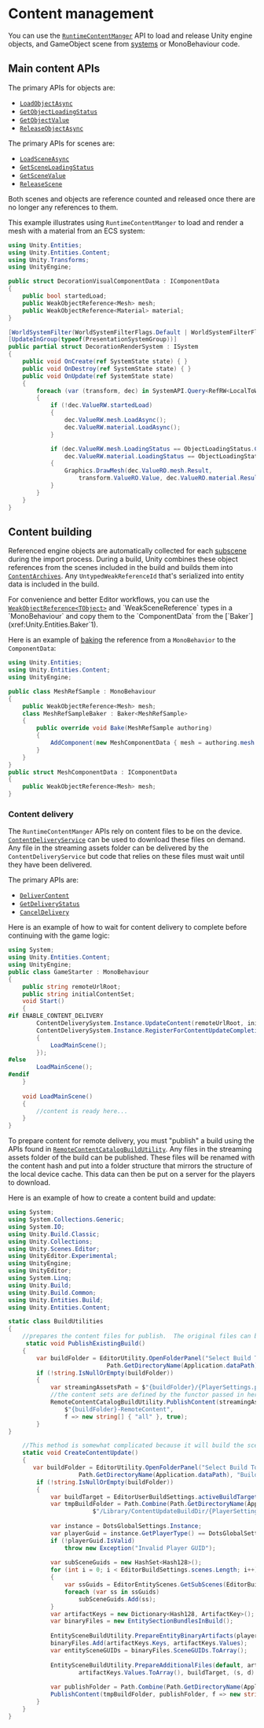 # Content management

You can use the [`RuntimeContentManger`](xref:Unity.Entities.Content.RuntimeContentManager) API to load and release Unity engine objects, and GameObject scene from [systems](systems-intro.md) or MonoBehaviour code.

## Main content APIs

The primary APIs for objects are:
* [`LoadObjectAsync`](xref:Unity.Entities.Content.RuntimeContentManager.LoadObjectAsync*)
* [`GetObjectLoadingStatus`](xref:Unity.Entities.Content.RuntimeContentManager.GetObjectLoadingStatus*)
* [`GetObjectValue`](Unity.Entities.Content.RuntimeContentManager.GetObjectValue*)
* [`ReleaseObjectAsync`](xref:Unity.Entities.Content.RuntimeContentManager.ReleaseObjectAsync*)

The primary APIs for scenes are:
* [`LoadSceneAsync`](xref:Unity.Entities.Content.RuntimeContentManager.LoadSceneAsync*)
* [`GetSceneLoadingStatus`](xref:Unity.Entities.Content.RuntimeContentManager.GetSceneLoadingStatus*)
* [`GetSceneValue`](xref:Unity.Entities.Content.RuntimeContentManager.GetSceneValue*)
* [`ReleaseScene`](xref:Unity.Entities.Content.RuntimeContentManager.ReleaseScene*) 

Both scenes and objects are reference counted and released once there are no longer any references to them.  

This example illustrates using `RuntimeContentManger` to load and render a mesh with a material from an ECS system:

```c#
using Unity.Entities;
using Unity.Entities.Content;
using Unity.Transforms;
using UnityEngine;

public struct DecorationVisualComponentData : IComponentData
{
    public bool startedLoad;
    public WeakObjectReference<Mesh> mesh;
    public WeakObjectReference<Material> material;
}

[WorldSystemFilter(WorldSystemFilterFlags.Default | WorldSystemFilterFlags.Editor)]
[UpdateInGroup(typeof(PresentationSystemGroup))]
public partial struct DecorationRenderSystem : ISystem
{
    public void OnCreate(ref SystemState state) { }
    public void OnDestroy(ref SystemState state) { }
    public void OnUpdate(ref SystemState state)
    {
        foreach (var (transform, dec) in SystemAPI.Query<RefRW<LocalToWorld>, RefRW<DecorationVisualComponentData>>())
        {
            if (!dec.ValueRW.startedLoad)
            {
                dec.ValueRW.mesh.LoadAsync();
                dec.ValueRW.material.LoadAsync();
            }

            if (dec.ValueRW.mesh.LoadingStatus == ObjectLoadingStatus.Completed &&
                dec.ValueRW.material.LoadingStatus == ObjectLoadingStatus.Completed)
            {
                Graphics.DrawMesh(dec.ValueRO.mesh.Result, 
                    transform.ValueRO.Value, dec.ValueRO.material.Result, 0);
            }
        }
    }
}
```

## Content building

Referenced engine objects are automatically collected for each [subscene](conversion-subscenes.md) during the import process. During a build, Unity combines these object references from the scenes included in the build and builds them into [`ContentArchives`](xref:Unity.Entities.Content.ContentArchivesBuildUtility). Any `UntypedWeakReferenceId` that's serialized into entity data is included in the build. 

For convenience and better Editor workflows, you can use the [`WeakObjectReference<TObject>`](xref:Unity.Entities.Content.WeakObjectReference`1) and `WeakSceneReference` types in a `MonoBehaviour` and copy them to the `ComponentData` from the [`Baker`](xref:Unity.Entities.Baker`1).  

Here is an example of [baking](baking.md) the reference from a `MonoBehavior` to the `ComponentData`:

```c#
using Unity.Entities;
using Unity.Entities.Content;
using UnityEngine;

public class MeshRefSample : MonoBehaviour
{
    public WeakObjectReference<Mesh> mesh;
    class MeshRefSampleBaker : Baker<MeshRefSample>
    {
        public override void Bake(MeshRefSample authoring)
        {
            AddComponent(new MeshComponentData { mesh = authoring.mesh });
        }
    }
}
public struct MeshComponentData : IComponentData
{
    public WeakObjectReference<Mesh> mesh;
}
```

### Content delivery
The `RuntimeContentManger` APIs rely on content files to be on the device.  [`ContentDeliveryService`](xref:Unity.Entities.Content.ContentDeliveryService) can be used to download these files on demand.  Any file in the streaming assets folder can be delivered by the `ContentDeliveryService` but code that relies on these files must wait until they have been delivered.  


The primary APIs are:

* [`DeliverContent`](xref:Unity.Entities.Content.ContentDeliveryService.DeliverContent*)
* [`GetDeliveryStatus`](xref:Unity.Entities.Content.ContentDeliveryService.GetDeliveryStatus*)
* [`CancelDelivery`](xref:Unity.Entities.Content.ContentDeliveryService.CancelDelivery*)

Here is an example of how to wait for content delivery to complete before continuing with the game logic:
```C#
using System;
using Unity.Entities.Content;
using UnityEngine;
public class GameStarter : MonoBehaviour
{
    public string remoteUrlRoot;
    public string initialContentSet;
    void Start()
    {
#if ENABLE_CONTENT_DELIVERY
        ContentDeliverySystem.Instance.UpdateContent(remoteUrlRoot, initialContentSet);
        ContentDeliverySystem.Instance.RegisterForContentUpdateCompletion(s =>
        {
            LoadMainScene();
        });
#else
        LoadMainScene();
#endif
    }
    
    void LoadMainScene()
    {
        //content is ready here...
    }
}
```

To prepare content for remote delivery, you must "publish" a build using the APIs found in [`RemoteContentCatalogBuildUtility`](xref:Unity.Entities.Content.RemoteContentCatalogBuildUtility).  Any files in the streaming assets folder of the build can be published.  These files will be renamed with the content hash and put into a folder structure that mirrors the structure of the local device cache.  This data can then be put on a server for the players to download.

Here is an example of how to create a content build and update:
```C#
using System;
using System.Collections.Generic;
using System.IO;
using Unity.Build.Classic;
using Unity.Collections;
using Unity.Scenes.Editor;
using UnityEditor.Experimental;
using UnityEngine;
using UnityEditor;
using System.Linq;
using Unity.Build;
using Unity.Build.Common;
using Unity.Entities.Build;
using Unity.Entities.Content;

static class BuildUtilities
{
    //prepares the content files for publish.  The original files can be deleted or retained during this process by changing the last parameter of the PublishContent call.
     static void PublishExistingBuild()
    {
        var buildFolder = EditorUtility.OpenFolderPanel("Select Build To Publish",
                            Path.GetDirectoryName(Application.dataPath), "Builds");
        if (!string.IsNullOrEmpty(buildFolder))
        {
            var streamingAssetsPath = $"{buildFolder}/{PlayerSettings.productName}_Data/StreamingAssets";
            //the content sets are defined by the functor passed in here.  
            RemoteContentCatalogBuildUtility.PublishContent(streamingAssetsPath, 
                $"{buildFolder}-RemoteContent", 
                f => new string[] { "all" }, true);
        }
}

    //This method is somewhat complicated because it will build the scenes from a player build but without fully building the player.
    static void CreateContentUpdate()
    {
       var buildFolder = EditorUtility.OpenFolderPanel("Select Build To Publish",
                    Path.GetDirectoryName(Application.dataPath), "Builds");
        if (!string.IsNullOrEmpty(buildFolder))
        {
            var buildTarget = EditorUserBuildSettings.activeBuildTarget;
            var tmpBuildFolder = Path.Combine(Path.GetDirectoryName(Application.dataPath),
                        $"/Library/ContentUpdateBuildDir/{PlayerSettings.productName}");
    
            var instance = DotsGlobalSettings.Instance;
            var playerGuid = instance.GetPlayerType() == DotsGlobalSettings.PlayerType.Client ? instance.GetClientGUID() : instance.GetServerGUID();
            if (!playerGuid.IsValid)
                throw new Exception("Invalid Player GUID");
    
            var subSceneGuids = new HashSet<Hash128>();
            for (int i = 0; i < EditorBuildSettings.scenes.Length; i++)
            {
                var ssGuids = EditorEntityScenes.GetSubScenes(EditorBuildSettings.scenes[i].guid);
                foreach (var ss in ssGuids)
                    subSceneGuids.Add(ss);
            }
            var artifactKeys = new Dictionary<Hash128, ArtifactKey>();
            var binaryFiles = new EntitySectionBundlesInBuild();
    
            EntitySceneBuildUtility.PrepareEntityBinaryArtifacts(playerGuid, subSceneGuids, artifactKeys);
            binaryFiles.Add(artifactKeys.Keys, artifactKeys.Values);
            var entitySceneGUIDs = binaryFiles.SceneGUIDs.ToArray();
    
            EntitySceneBuildUtility.PrepareAdditionalFiles(default, artifactKeys.Keys.ToArray(), 
                    artifactKeys.Values.ToArray(), buildTarget, (s, d) => DoCopy(s, Path.Combine(tmpBuildFolder, d)));
    
            var publishFolder = Path.Combine(Path.GetDirectoryName(Application.dataPath), "Builds", $"{buildFolder}-RemoteContent");
            PublishContent(tmpBuildFolder, publishFolder, f => new string[] { "all" });
        }
    }
}
```
